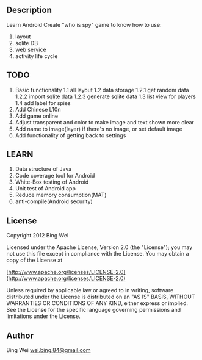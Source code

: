 ## Description
Learn Android
Create "who is spy" game to know how to use:
1. layout
2. sqlite DB
3. web service
4. activity life cycle

## TODO
1. Basic functionality
1.1 all layout
1.2 data storage
1.2.1 get random data
1.2.2 import sqlite data
1.2.3 generate sqlite data
1.3 list view for players
1.4 add label for spies
2. Add Chinese L10n
3. Add game online
4. Adjust transparent and color to make image and text shown more clear
5. Add name to image(layer) if there's no image, or set default image
6. Add functionality of getting back to settings

## LEARN
1. Data structure of Java
2. Code coverage tool for Android
3. White-Box testing of Android
4. Unit test of Android app
5. Reduce memory consumption(MAT)
6. anti-compile(Android security)


## License
Copyright 2012 Bing Wei

Licensed under the Apache License, Version 2.0 (the "License");
you may not use this file except in compliance with the License.
You may obtain a copy of the License at

  [http://www.apache.org/licenses/LICENSE-2.0](http://www.apache.org/licenses/LICENSE-2.0)

Unless required by applicable law or agreed to in writing, software
distributed under the License is distributed on an "AS IS" BASIS,
WITHOUT WARRANTIES OR CONDITIONS OF ANY KIND, either express or implied.
See the License for the specific language governing permissions and
limitations under the License.


## Author
Bing Wei
[wei.bing.84@gmail.com](mailto:wei.bing.84@gmail.com)  


